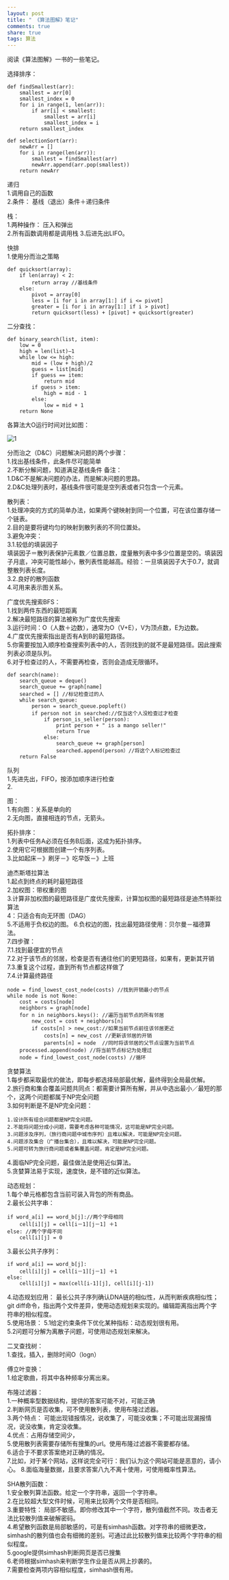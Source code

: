 ```yaml
---
layout: post
title: " 《算法图解》笔记"
comments: true
share: true
tags: 算法
---
```


阅读《算法图解》一书的一些笔记。

选择排序：

```
def findSmallest(arr):
    smallest = arr[0]
    smallest_index = 0
    for i in range(1, len(arr)):
        if arr[i] < smallest:
            smallest = arr[i] 
            smallest_index = i
    return smallest_index

def selectionSort(arr):
    newArr = []
    for i in range(len(arr)):
        smallest = findSmallest(arr) 
        newArr.append(arr.pop(smallest))
    return newArr
```

递归<br>
1.调用自己的函数<br>
2.条件： 基线（退出）条件＋递归条件

栈：<br>
1.两种操作： 压入和弹出<br>
2.所有函数调用都是调用栈
3.后进先出LIFO。

快排<br>
1.使用分而治之策略<br>

```
def quicksort(array):
    if len(array) < 2:
        return array //基线条件
    else:
        pivot = array[0]
        less = [i for i in array[1:] if i <= pivot]
        greater = [i for i in array[1:] if i > pivot]
        return quicksort(less) + [pivot] + quicksort(greater)
```

二分查找：

```
def binary_search(list, item):
    low = 0
    high = len(list)—1
    while low <= high:
        mid = (low + high)/2
        guess = list[mid]
        if guess == item:
            return mid
        if guess > item:
            high = mid - 1
        else:
            low = mid + 1
    return None
```

各算法大O运行时间对比如图：<br>

![1]( https://github.com/1oscar/1oscar.github.io/blob/master/photos/blogPhotos/%E7%AE%97%E6%B3%95%E5%9B%BE%E8%A7%A3/%E5%A4%A7O%E8%BF%90%E8%A1%8C%E6%97%B6%E9%97%B4.jpg)


分而治之（D&C）问题解决问题的两个步骤：<br>
1.找出基线条件，此条件尽可能简单<br>
2.不断分解问题，知道满足基线条件
备注：<br>
1.D&C不是解决问题的办法，而是解决问题的思路。<br>
2.D&C处理列表时，基线条件很可能是空列表或者只包含一个元素。<br>


散列表：<br>
1.处理冲突的方式的简单办法，如果两个键映射到同一个位置，可在该位置存储一个链表。<br>
2.目的是要将键均匀的映射到散列表的不同位置处。<br>
3.避免冲突：<br>
3.1.较低的填装因子<br>
填装因子＝散列表保护元素数／位置总数，度量散列表中多少位置是空的。填装因子月底，冲突可能性越小，散列表性能越高。经验：一旦填装因子大于0.7，就调整散列表长度。<br>
3.2.良好的散列函数<br>
4.可用来表示图关系。

广度优先搜索BFS：<br>
1.找到两件东西的最短距离<br>
2.解决最短路径的算法被称为广度优先搜索<br>
3.运行时间：O（人数＋边数），通常为O（V+E），V为顶点数，E为边数。<br>
4.广度优先搜索指出是否有A到B的最短路径。<br>
5.你需要按加入顺序检查搜索列表中的人，否则找到的就不是最短路径。因此搜索列表必须是队列。<br>
6.对于检查过的人，不需要再检查，否则会造成无限循环。<br>

```
def search(name):
    search_queue = deque() 
    search_queue += graph[name]
    searched = [] //标记检查过的人
    while search_queue:
        person = search_queue.popleft() 
        if person not in searched://仅当这个人没检查过才检查
            if person_is_seller(person):
                print person + " is a mango seller!" 
                return True
            else:
                search_queue += graph[person] 
                searched.append(person）//将这个人标记检查过
    return False
```



队列 <br>
1.先进先出，FIFO，按添加顺序进行检查<br>
2.

图：<br>
1.有向图：关系是单向的<br>
2.无向图，直接相连的节点，无箭头。


拓扑排序：<br>
1.列表中任务A必须在任务B后面，这成为拓扑排序。<br>
2.使用它可根据图创建一个有序列表。<br>
3.比如起床－》刷牙－》吃早饭－》上班

迪杰斯塔拉算法<br>
1.起点到终点的耗时最短路径<br>
2.加权图：带权重的图<br>
3.计算非加权图的最短路径是广度优先搜索，计算加权图的最短路径是迪杰特斯拉算法<br>
4：只适合有向无环图（DAG）<br>
5.不适用于负权边的图。
6.负权边的图，找出最短路径使用：贝尔曼－福德算法。<br>
7.四步骤：<br>
7.1.找到最便宜的节点<br>
7.2.对于该节点的邻居，检查是否有通往他们的更短路径，如果有，更新其开销<br>
7.3.重复这个过程，直到所有节点都这样做了<br>
7.4.计算最终路径<br>

```
node = find_lowest_cost_node(costs) //找到开销最小的节点
while node is not None:
    cost = costs[node] 
    neighbors = graph[node] 
    for n in neighbors.keys(): //遍历当前节点的所有邻居
        new_cost = cost + neighbors[n]
        if costs[n] > new_cost://如果当前节点前往该邻居更近
            costs[n] = new_cost //更新该邻居的开销
            parents[n] = node  //同时将该邻居的父节点设置为当前节点
    processed.append(node) //将当前节点标记为处理过
    node = find_lowest_cost_node(costs) //循环
```

贪婪算法<br>
1.每步都采取最优的做法，即每步都选择局部最优解，最终得到全局最优解。<br>
2.旅行商和集合覆盖问题共同点：都需要计算所有解，并从中选出最小／最短的那个，这两个问题都属于NP完全问题<br>
3.如何判断是不是NP完全问题：

```
1.设计所有组合问题都是NP完全问题。
2.不能将问题分成小问题，需要考虑各种可能情况，这可能是NP完全问题。
3.问题涉及序列，（旅行商问题中城市序列）且难以解决，可能是NP完全问题。
4.问题涉及集合（广播台集合），且难以解决，可能是NP完全问题。
5.问题可转为旅行商问题或者集覆盖问题，肯定是NP完全问题。
```
4.面临NP完全问题，最佳做法是使用近似算法。<br>
5.贪婪算法易于实现，速度快，是不错的近似算法。<br>


动态规划：<br>
1.每个单元格都包含当前可装入背包的所有商品。<br>
2.最长公共字串：

```
if word_a[i] == word_b[j]://两个字母相同
    cell[i][j] = cell[i－1][j－1] ＋1
else: //两个字母不同 
    cell[i][j] = 0
```

3.最长公共子序列：

```
if word_a[i] == word_b[j]:
    cell[i][j] = cell[i－1][j－1] ＋1
else:
    cell[i][j] = max(cell[i-1][j], cell[i][j-1])
```
4.动态规划应用： 最长公共子序列确认DNA链的相似性，从而判断疾病相似性；git diff命令，指出两个文件差异，使用动态规划来实现的。编辑距离指出两个字符串的相似程度。<br>
5.使用场景：
5.1给定约束条件下优化某种指标：动态规划很有用。<br>
5.2问题可分解为离散子问题，可使用动态规划来解决。<br>

二叉查找树：<br>
1.查找，插入，删除时间O（logn）

傅立叶变换：<br>
1.给定歌曲，将其中各种频率分离出来。<br>

布隆过滤器：<br>
1.一种概率型数据结构，提供的答案可能不对，可能正确<br>
2.判断网页是否收集，可不使用散列表，使用布隆过滤器。<br>
3.两个特点： 可能出现错报情况，说收集了，可能没收集；不可能出现漏报情况，说没收集，肯定没收集。<br>
4.优点：占用存储空间少，<br>
5.使用散列表需要存储所有搜集的url。使用布隆过滤器不需要都存储。<br>
6.适合于不要求答案绝对正确的情况。<br>
7.比如，对于某个网站，这样说完全可行：我们认为这个网站可能是恶意的，请小心。
8.面临海量数据，且要求答案八九不离十使用，可使用概率性算法。<br>


SHA散列函数：<br>
1.安全散列算法函数。给定一个字符串，返回一个字符串。<br>
2.在比较超大型文件时候，可用来比较两个文件是否相同。<br>
3.重要特性： 局部不敏感。即你修改其中一个字符，散列值截然不同。攻击者无法比较散列值来破解密码。<br>
4.希望散列函数是局部敏感的，可是有simhash函数。对字符串的细微更改，simhash的散列值也会有细微的差别。可通过此比较散列值来比较两个字符串的相似程度。<br>
5.google提供simhash判断网页是否已搜集<br>
6.老师根据simhash来判断学生作业是否从网上抄袭的。<br>
7.需要检查两项内容相似程度，simhash很有用。<br>



